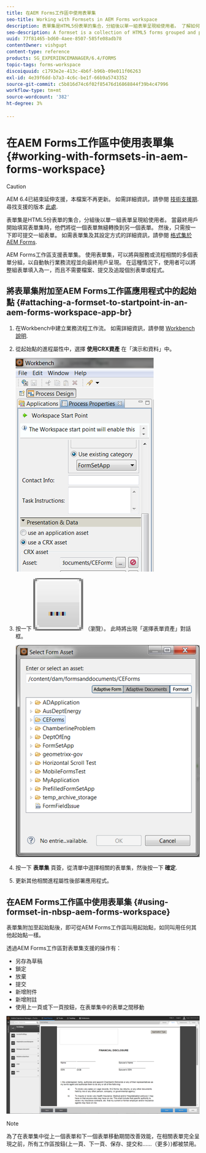 ```yaml
---
title: 在AEM Forms工作區中使用表單集
seo-title: Working with Formsets in AEM Forms workspace
description: 表單集是HTML5份表單的集合，分組後以單一組表單呈現給使用者。 了解如何在AEM Forms工作區中使用表單集。
seo-description: A formset is a collection of HTML5 forms grouped and presented as a single set of forms to end users. Learn how you can work with formsets in AEM Forms workspace.
uuid: 77f81465-bd60-4aee-8507-585fe08adb78
contentOwner: vishgupt
content-type: reference
products: SG_EXPERIENCEMANAGER/6.4/FORMS
topic-tags: forms-workspace
discoiquuid: c1793e2e-413c-4b6f-b96b-09e011f06263
exl-id: 4e39f6dd-b7a3-4c6c-be1f-66b9a5743352
source-git-commit: c5b816d74c6f02f85476d16868844f39b4c47996
workflow-type: tm+mt
source-wordcount: '382'
ht-degree: 3%

---
```


# 在AEM Forms工作區中使用表單集 {#working-with-formsets-in-aem-forms-workspace}

>[!CAUTION]
>
>AEM 6.4已結束延伸支援，本檔案不再更新。 如需詳細資訊，請參閱 [技術支援期](https://helpx.adobe.com//tw/support/programs/eol-matrix.html). 尋找支援的版本 [此處](https://experienceleague.adobe.com/docs/).

表單集是HTML5份表單的集合，分組後以單一組表單呈現給使用者。 當最終用戶開始填寫表單集時，他們將從一個表單無縫轉換到另一個表單。 然後，只需按一下即可提交一組表單。 如需表單集及其設定方式的詳細資訊，請參閱 [格式集於AEM Forms](/help/forms/using/formset-in-aem-forms.md).

AEM Forms工作區支援表單集。 使用表單集，可以將與服務或流程相關的多個表單分組，以自動執行業務流程並向最終用戶呈現。 在這種情況下，使用者可以將整組表單填入為一，而且不需要檔案、提交及追蹤個別表單或程式。

## 將表單集附加至AEM Forms工作區應用程式中的起始點 {#attaching-a-formset-to-startpoint-in-an-aem-forms-workspace-app-br}

1. 在Workbench中建立業務流程工作流。 如需詳細資訊，請參閱 [Workbench說明](https://www.adobe.com/go/learn_aemforms_workbench_63).
1. 從起始點的進程屬性中，選擇 **使用CRX資產** 在「演示和資料」中。

   ![1-1](assets/1-1.png)

1. 按一下 ![瀏覽](assets/browse.png) （瀏覽）。 此時將出現「選擇表單資產」對話框。

   ![2](assets/2.png)

1. 按一下 **表單集** 頁簽，從清單中選擇相關的表單集，然後按一下 **確定**.

1. 更新其他相關進程屬性後部署應用程式。

## 在AEM Forms工作區中使用表單集 {#using-formset-in-nbsp-aem-forms-workspace}

表單集附加至起始點後，即可從AEM Forms工作區叫用起始點，如同叫用任何其他起始點一樣。

透過AEM Forms工作區對表單集支援的操作有：

* 另存為草稿
* 鎖定
* 放棄
* 提交
* 新增附件
* 新增附註
* 使用上一頁或下一頁按鈕，在表單集中的表單之間移動

![3-1](assets/3-1.png)

>[!NOTE]
>
>為了在表單集中從上一個表單和下一個表單移動期間改善效能，在相關表單完全呈現之前，所有工作區按鈕(上一頁、下一頁、保存、提交和……（更多）)都被禁用。
